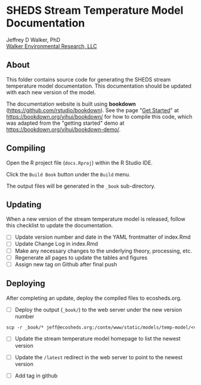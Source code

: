 SHEDS Stream Temperature Model Documentation
============================================

Jeffrey D Walker, PhD  
[Walker Environmental Research, LLC](https://walkerenvres.com)

## About

This folder contains source code for generating the SHEDS stream temperature model documentation. This documentation should be updated with each new version of the model.

The documentation website is built using **bookdown** (https://github.com/rstudio/bookdown). See the page "[Get Started](https://bookdown.org/yihui/bookdown/get-started.html)" at https://bookdown.org/yihui/bookdown/ for how to compile this code, which was adapted from the "getting started" demo at https://bookdown.org/yihui/bookdown-demo/.

## Compiling

Open the R project file (`docs.Rproj`) within the R Studio IDE.

Click the `Build Book` button under the `Build` menu.

The output files will be generated in the `_book` sub-directory.

## Updating

When a new version of the stream temperature model is released, follow this checklist to update the documentation.

- [ ] Update version number and date in the YAML frontmatter of index.Rmd
- [ ] Update Change Log in index.Rmd
- [ ] Make any necessary changes to the underlying theory, processing, etc.
- [ ] Regenerate all pages to update the tables and figures
- [ ] Assign new tag on Github after final push

## Deploying

After completing an update, deploy the compiled files to ecosheds.org.

- [ ] Deploy the output (`_book/`) to the web server under the new version number
```txt
scp -r _book/* jeff@ecosheds.org:/conte/www/static/models/temp-model/<vX.Y.Z>/
```
- [ ] Update the stream temperature model homepage to list the newest version
- [ ] Update the `/latest` redirect in the web server to point to the newest version
- [ ] Add tag in github

